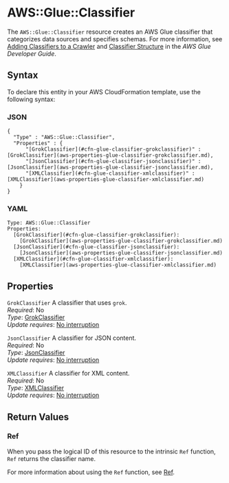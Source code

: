 # AWS::Glue::Classifier<a name="aws-resource-glue-classifier"></a>

The `AWS::Glue::Classifier` resource creates an AWS Glue classifier that categorizes data sources and specifies schemas\. For more information, see [Adding Classifiers to a Crawler](https://docs.aws.amazon.com/glue/latest/dg/add-classifier.html) and [Classifier Structure](https://docs.aws.amazon.com/glue/latest/aws-glue-api-crawler-classifiers.html#aws-glue-api-crawler-classifiers-Classifier) in the *AWS Glue Developer Guide*\. 

## Syntax<a name="aws-resource-glue-classifier-syntax"></a>

To declare this entity in your AWS CloudFormation template, use the following syntax:

### JSON<a name="aws-resource-glue-classifier-syntax.json"></a>

```
{
  "Type" : "AWS::Glue::Classifier",
  "Properties" : {
      "[GrokClassifier](#cfn-glue-classifier-grokclassifier)" : [GrokClassifier](aws-properties-glue-classifier-grokclassifier.md),
      "[JsonClassifier](#cfn-glue-classifier-jsonclassifier)" : [JsonClassifier](aws-properties-glue-classifier-jsonclassifier.md),
      "[XMLClassifier](#cfn-glue-classifier-xmlclassifier)" : [XMLClassifier](aws-properties-glue-classifier-xmlclassifier.md)
    }
}
```

### YAML<a name="aws-resource-glue-classifier-syntax.yaml"></a>

```
Type: AWS::Glue::Classifier
Properties: 
  [GrokClassifier](#cfn-glue-classifier-grokclassifier): 
    [GrokClassifier](aws-properties-glue-classifier-grokclassifier.md)
  [JsonClassifier](#cfn-glue-classifier-jsonclassifier): 
    [JsonClassifier](aws-properties-glue-classifier-jsonclassifier.md)
  [XMLClassifier](#cfn-glue-classifier-xmlclassifier): 
    [XMLClassifier](aws-properties-glue-classifier-xmlclassifier.md)
```

## Properties<a name="aws-resource-glue-classifier-properties"></a>

`GrokClassifier`  <a name="cfn-glue-classifier-grokclassifier"></a>
A classifier that uses `grok`\.  
*Required*: No  
*Type*: [GrokClassifier](aws-properties-glue-classifier-grokclassifier.md)  
*Update requires*: [No interruption](https://docs.aws.amazon.com/AWSCloudFormation/latest/UserGuide/using-cfn-updating-stacks-update-behaviors.html#update-no-interrupt)

`JsonClassifier`  <a name="cfn-glue-classifier-jsonclassifier"></a>
A classifier for JSON content\.  
*Required*: No  
*Type*: [JsonClassifier](aws-properties-glue-classifier-jsonclassifier.md)  
*Update requires*: [No interruption](https://docs.aws.amazon.com/AWSCloudFormation/latest/UserGuide/using-cfn-updating-stacks-update-behaviors.html#update-no-interrupt)

`XMLClassifier`  <a name="cfn-glue-classifier-xmlclassifier"></a>
A classifier for XML content\.  
*Required*: No  
*Type*: [XMLClassifier](aws-properties-glue-classifier-xmlclassifier.md)  
*Update requires*: [No interruption](https://docs.aws.amazon.com/AWSCloudFormation/latest/UserGuide/using-cfn-updating-stacks-update-behaviors.html#update-no-interrupt)

## Return Values<a name="aws-resource-glue-classifier-return-values"></a>

### Ref<a name="aws-resource-glue-classifier-return-values-ref"></a>

 When you pass the logical ID of this resource to the intrinsic `Ref` function, `Ref` returns the classifier name\.

For more information about using the `Ref` function, see [Ref](https://docs.aws.amazon.com/AWSCloudFormation/latest/UserGuide/intrinsic-function-reference-ref.html)\.